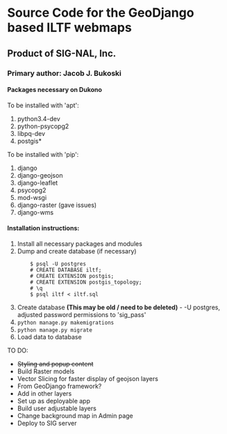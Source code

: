 # Source Code for the GeoDjango based ILTF webmaps
## Product of SIG-NAL, Inc.
### Primary author: Jacob J. Bukoski

#### Packages necessary on Dukono

To be installed with 'apt':

  1. python3.4-dev
  2. python-psycopg2
  3. libpq-dev
  4. postgis&ast;

To be installed with 'pip':

  1. django
  2. django-geojson
  3. django-leaflet
  4. psycopg2
  5. mod-wsgi
  6. django-raster (gave issues)
  7. django-wms

#### Installation instructions:

  1. Install all necessary packages and modules
  2. Dump and create database (if necessary)
        ```
            $ psql -U postgres
            # CREATE DATABASE iltf;
            # CREATE EXTENSION postgis;
            # CREATE EXTENSION postgis_topology;
            # \q
            $ psql iltf < iltf.sql
        ```
  3. Create database **(This may be old / need to be deleted)**
    - -U postgres, adjusted password permissions to 'sig_pass'
  4. `python manage.py makemigrations`
  5. `python manage.py migrate`
  6. Load data to database

TO DO:

  - ~~Styling and popup content~~
  - Build Raster models
  - Vector Slicing for faster display of geojson layers
   - From GeoDjango framework?
  - Add in other layers
  - Set up as deployable app
  - Build user adjustable layers
  - Change background map in Admin page
  - Deploy to SIG server
